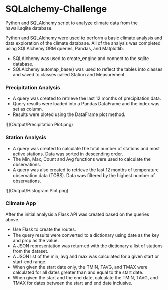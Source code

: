 # SQLalchemy-Challenge
Python and SQLAlchemy script to analyze climate data from the hawaii.sqlite database.

Python and SQLAlchemy were used to perform a basic climate analysis and data exploration of the climate database. All of the analysis was completed using SQLAlchemy ORM queries, Pandas, and Matplotlib.

* SQLAlchemy was used to create_engine and connect to the sqlite database.
* SQLAlchemy automap_base() was used to reflect the tables into classes and saved to classes called Station and Measurement.

### Precipitation Analysis

* A query was created to retrieve the last 12 months of precipitation data.
* Query results were loaded into a Pandas DataFrame and the index was set as column.
* Results were ploted using the DataFrame plot method.

![](Output/Precipitation Plot.png)

### Station Analysis

* A query was created to calculate the total number of stations and most active stations. Data was sorted in descending order.
* The Min, Max, Count and Avg functions were used to calculate the observations.
* A query was also created to retrieve the last 12 months of temperature observation data (TOBS). Data was filtered by the highest number of observations.

![](Output/Histogram Plot.png)

### Climate App

After the initial analysis a Flask API was created based on the queries above.

* Use Flask to create the routes.
* The query results were converted to a dictionary using date as the key and prcp as the value.
* A JSON representation was returned with the dictionary a list of stations from the dataset.
* A JSON list of the min, avg and max was calculated for a given start or start-end range.
* When given the start date only, the TMIN, TAVG, and TMAX were calculated for all dates greater than and equal to the start date.
* When given the start and the end date, calculate the TMIN, TAVG, and TMAX for dates between the start and end date inclusive.
